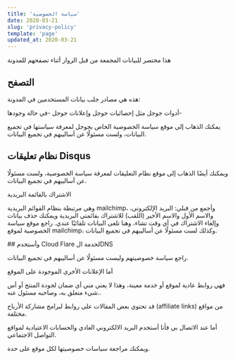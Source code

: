 ```yaml
---
title: 'سياسة الخصوصية'
date: 2020-03-21
slug: 'privacy-policy'
template: 'page'
updated_at: 2020-03-21
---
```


هذا مختصر للبيانات المجمعة من قبل الزوار أثناء تصفحهم للمدونة

## التصفح

هذه هي مصادر جلب بيانات المستخدمين في المدونة:

أدوات جوجل مثل إحصائيات جوجل وإعلانات جوجل -في حالة وجودها-

يمكنك الذهاب إلى موقع سياسة الخصوصية الخاص بجوجل لمعرفة سياستها في تجميع البيانات، ولست مسئولًا عن أساليبهم في تجميع البيانات.

## نظام تعليقات Disqus

ويمكنك أيضًا الذهاب إلى موقع نظام التعليقات لمعرفة سياسة الخصوصية، ولست مسئولًا عن أساليبهم في تجميع البيانات.

الاشتراك بالقائمة البريدية

وهي مرتبطة بنظام القوائم البريدية mailchimp، وأجمع من قبلي: البريد الإلكتروني، والاسم الأول والاسم الأخير (اللقب) للاشتراك بقائمتي البريدية ويمكنك حذف بيانات وإلغاء الاشتراك في أي وقت تشاء، وهنا تلغى البيانات تلقائيًا عندي. راجع موقع سياسة الخصوصية لموقع mailchimp، وكذلك لست مسئولًا عن أساليبهم في تجميع البيانات.

## وأستخدم Cloud Flare لخدمة الDNS

راجع سياسة خصوصيتهم وليست مسئولًا عن أساليبهم في تجميع البيانات.

أما الإعلانات الأخرى الموجودة على الموقع

فهي روابط عادية لموقع أو خدمة معينة، وهذا لا يعني مني أي ضمان لجودة المنتج أو أس شيء متعلق به، وصاحبه مسئول عنه..

قد تحتوي بعض المقالات على روابط لبرامج مشاركة الأرباح (affiliate links) من مواقع مختلفة.

أما عند الاتصال بي فأنا أستخدم البريد الالكتروني العادي والحسابات الاعتيادية لمواقع التواصل الاجتماعي.

ويمكنك مراجعة سياسات خصوصيتها لكل موقع على حدة.
